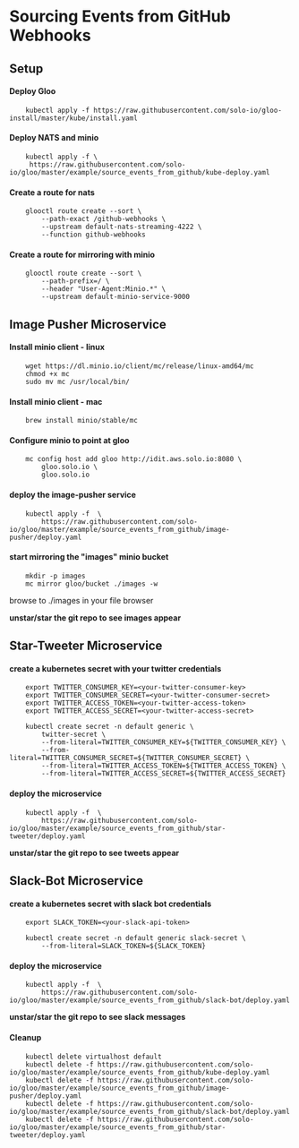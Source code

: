 Sourcing Events from GitHub Webhooks
==========

## Setup

#### Deploy Gloo
        kubectl apply -f https://raw.githubusercontent.com/solo-io/gloo-install/master/kube/install.yaml

#### Deploy NATS and minio
        kubectl apply -f \
         https://raw.githubusercontent.com/solo-io/gloo/master/example/source_events_from_github/kube-deploy.yaml

#### Create a route for nats
        glooctl route create --sort \
            --path-exact /github-webhooks \
            --upstream default-nats-streaming-4222 \
            --function github-webhooks

#### Create a route for mirroring with minio
        glooctl route create --sort \
            --path-prefix=/ \
            --header "User-Agent:Minio.*" \
            --upstream default-minio-service-9000



## Image Pusher Microservice

#### Install minio client - linux
        wget https://dl.minio.io/client/mc/release/linux-amd64/mc
        chmod +x mc
        sudo mv mc /usr/local/bin/
#### Install minio client - mac
        brew install minio/stable/mc

#### Configure minio to point at gloo
        mc config host add gloo http://idit.aws.solo.io:8080 \
            gloo.solo.io \
            gloo.solo.io

#### deploy the image-pusher service
        kubectl apply -f  \
            https://raw.githubusercontent.com/solo-io/gloo/master/example/source_events_from_github/image-pusher/deploy.yaml

#### start mirroring the "images" minio bucket
        mkdir -p images
        mc mirror gloo/bucket ./images -w
        
browse to ./images in your file browser 

**unstar/star the git repo to see images appear**



## Star-Tweeter Microservice

#### create a kubernetes secret with your twitter credentials
        export TWITTER_CONSUMER_KEY=<your-twitter-consumer-key>
        export TWITTER_CONSUMER_SECRET=<your-twitter-consumer-secret>
        export TWITTER_ACCESS_TOKEN=<your-twitter-access-token>
        export TWITTER_ACCESS_SECRET=<your-twitter-access-secret>
        
        kubectl create secret -n default generic \
            twitter-secret \
            --from-literal=TWITTER_CONSUMER_KEY=${TWITTER_CONSUMER_KEY} \
            --from-literal=TWITTER_CONSUMER_SECRET=${TWITTER_CONSUMER_SECRET} \
            --from-literal=TWITTER_ACCESS_TOKEN=${TWITTER_ACCESS_TOKEN} \
            --from-literal=TWITTER_ACCESS_SECRET=${TWITTER_ACCESS_SECRET} 
    

#### deploy the microservice
        kubectl apply -f  \
            https://raw.githubusercontent.com/solo-io/gloo/master/example/source_events_from_github/star-tweeter/deploy.yaml


**unstar/star the git repo to see tweets appear**



## Slack-Bot Microservice

#### create a kubernetes secret with slack bot credentials
        export SLACK_TOKEN=<your-slack-api-token>
        
        kubectl create secret -n default generic slack-secret \
            --from-literal=SLACK_TOKEN=${SLACK_TOKEN}
    

#### deploy the microservice
        kubectl apply -f  \
            https://raw.githubusercontent.com/solo-io/gloo/master/example/source_events_from_github/slack-bot/deploy.yaml

**unstar/star the git repo to see slack messages**


#### Cleanup
        kubectl delete virtualhost default
        kubectl delete -f https://raw.githubusercontent.com/solo-io/gloo/master/example/source_events_from_github/kube-deploy.yaml 
        kubectl delete -f https://raw.githubusercontent.com/solo-io/gloo/master/example/source_events_from_github/image-pusher/deploy.yaml 
        kubectl delete -f https://raw.githubusercontent.com/solo-io/gloo/master/example/source_events_from_github/slack-bot/deploy.yaml 
        kubectl delete -f https://raw.githubusercontent.com/solo-io/gloo/master/example/source_events_from_github/star-tweeter/deploy.yaml 